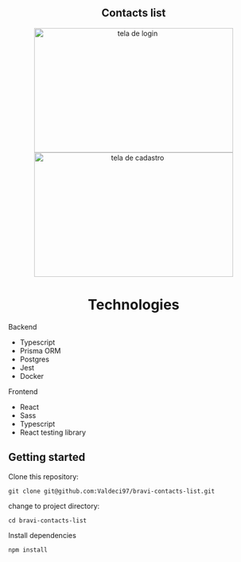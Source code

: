 ## <div align="center">Contacts list</div>

<div align="center">
  <img
    src="https://user-images.githubusercontent.com/87498097/187113810-890e0030-cceb-4308-ac0f-4e79a539dc77.png"
    width="400rem"
    alt="tela de login"
    height="250rem"
  />
  <img
    src="https://user-images.githubusercontent.com/87498097/187113897-d91e98f1-d9b1-453c-b5c0-8cacab9e4ec5.png"
    alt="tela de cadastro"
    width="400rem"
    height="250rem"
  />
</div>


# <div align="center">Technologies</div>

Backend
- Typescript
- Prisma ORM
- Postgres
- Jest
- Docker

Frontend
- React
- Sass
- Typescript
- React testing library

## Getting started

Clone this repository:

``` git clone git@github.com:Valdeci97/bravi-contacts-list.git ```

change to project directory:

``` cd bravi-contacts-list ```

Install dependencies

``` npm install ```

